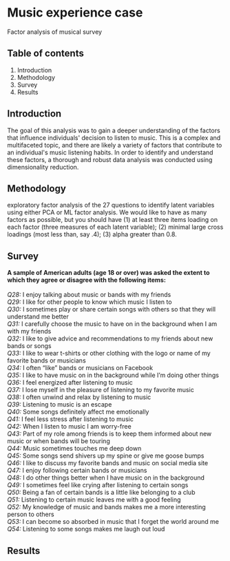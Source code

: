 # Music experience case 
Factor analysis of musical survey

## Table of contents
1. Introduction
2. Methodology
3. Survey
4. Results

## Introduction
The goal of this analysis was to gain a deeper understanding of the factors that influence individuals' decision to listen to music. This is a complex and multifaceted topic, and there are likely a variety of factors that contribute to an individual's music listening habits. In order to identify and understand these factors, a thorough and robust data analysis was conducted using dimensionality reduction. 

## Methodology
exploratory factor analysis of the 27 questions to identify latent variables using
either PCA or ML factor analysis. We would like to have as many factors as possible, but
you should have (1) at least three items loading on each factor (three measures of each latent
variable); (2) minimal large cross loadings (most less than, say .4); (3) alpha greater than
0.8.

## Survey
__A sample of American adults (age 18 or over) was asked the extent to which they agree or disagree with the following items:__
\
\
*Q28:* I enjoy talking about music or bands with my friends
\
*Q29:* I like for other people to know which music I listen to
\
*Q30:* I sometimes play or share certain songs with others so that they will understand me better
\
*Q31:* I carefully choose the music to have on in the background when I am with my friends
\
*Q32:* I like to give advice and recommendations to my friends about new bands or songs
\
*Q33:* I like to wear t-shirts or other clothing with the logo or name of my favorite bands or musicians
\
*Q34:* I often “like” bands or musicians on Facebook
\
*Q35:* I like to have music on in the background while I’m doing other things
\
*Q36:* I feel energized after listening to music
\
*Q37:* I lose myself in the pleasure of listening to my favorite music
\
*Q38:* I often unwind and relax by listening to music
\
*Q39:* Listening to music is an escape
\
*Q40:* Some songs definitely affect me emotionally
\
*Q41:* I feel less stress after listening to music
\
*Q42:* When I listen to music I am worry-free
\
*Q43:* Part of my role among friends is to keep them informed about new music or when
bands will be touring
\
*Q44:* Music sometimes touches me deep down
\
*Q45:* Some songs send shivers up my spine or give me goose bumps
\
*Q46:* I like to discuss my favorite bands and music on social media site
\
*Q47:* I enjoy following certain bands or musicians
\
*Q48:* I do other things better when I have music on in the background
\
*Q49:* I sometimes feel like crying after listening to certain songs
\
*Q50:* Being a fan of certain bands is a little like belonging to a club
\
*Q51:* Listening to certain music leaves me with a good feeling
\
*Q52:* My knowledge of music and bands makes me a more interesting person to others
\
*Q53:* I can become so absorbed in music that I forget the world around me
\
*Q54:* Listening to some songs makes me laugh out loud

## Results






